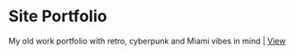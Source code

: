 # Site Portfolio
My old work portfolio with retro, cyberpunk and Miami vibes in mind |
<a href="https://midnightroam.github.io/portfolio_site/">View</a>
